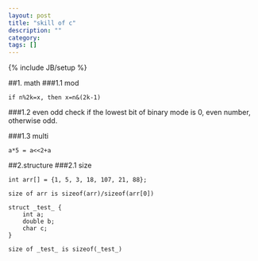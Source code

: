 ```yaml
---
layout: post
title: "skill of c"
description: ""
category: 
tags: []
---
```

{% include JB/setup %}

##1. math
###1.1 mod

	if n%2k=x, then x=n&(2k-1)

###1.2 even odd check
if the lowest bit of binary mode is 0, even number, otherwise odd.

###1.3 multi 

	a*5 = a<<2+a

##2.structure
###2.1 size

	int arr[] = {1, 5, 3, 18, 107, 21, 88};

	size of arr is sizeof(arr)/sizeof(arr[0])

	struct _test_ {
		int a;
		double b;
		char c;
	}

	size of _test_ is sizeof(_test_)

